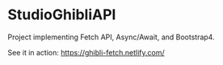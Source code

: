 # StudioGhibliAPI
Project implementing Fetch API, Async/Await, and Bootstrap4. 

See it in action:
https://ghibli-fetch.netlify.com/
